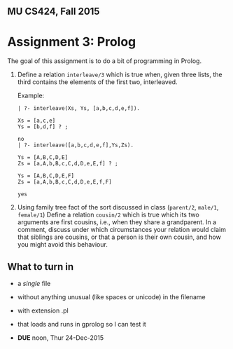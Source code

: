MU CS424, Fall 2015
-------------------
Assignment 3: Prolog
=====================

The goal of this assignment is to do a bit of programming in Prolog.

1.  Define a relation ```interleave/3``` which is true when, given
    three lists, the third contains the elements of the first two,
    interleaved.

	Example:

	```
	| ?- interleave(Xs, Ys, [a,b,c,d,e,f]).

	Xs = [a,c,e]
	Ys = [b,d,f] ? ;

	no
	| ?- interleave([a,b,c,d,e,f],Ys,Zs).  

	Ys = [A,B,C,D,E]
	Zs = [a,A,b,B,c,C,d,D,e,E,f] ? ;

	Ys = [A,B,C,D,E,F]
	Zs = [a,A,b,B,c,C,d,D,e,E,f,F]

	yes
	```

2.  Using family tree fact of the sort discussed in class
    (```parent/2```, ```male/1```, ```female/1```) Define a relation
    ```cousin/2``` which is true which its two arguments are first
    cousins, i.e., when they share a grandparent.  In a comment,
    discuss under which circumstances your relation would claim that
    siblings are cousins, or that a person is their own cousin, and
    how you might avoid this behaviour.

What to turn in
---------------

* a *single* file
* without anything unusual (like spaces or unicode) in the filename
* with extension .pl
* that loads and runs in gprolog so I can test it

* **DUE** noon, Thur 24-Dec-2015
